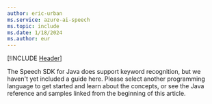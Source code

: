```yaml
---
author: eric-urban
ms.service: azure-ai-speech
ms.topic: include
ms.date: 1/18/2024
ms.author: eur
---
```


[!INCLUDE [Header](../../common/java.md)]

The Speech SDK for Java does support keyword recognition, but we haven't yet included a guide here. Please select another programming language to get started and learn about the concepts, or see the Java reference and samples linked from the beginning of this article. 
